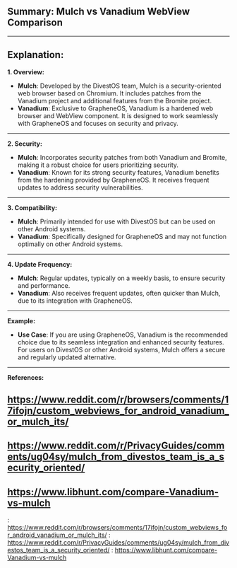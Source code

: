 ## Summary: Mulch vs Vanadium WebView Comparison
---
**Explanation:**
---
**1. Overview:**
- **Mulch**: Developed by the DivestOS team, Mulch is a security-oriented web browser based on Chromium. It includes patches from the Vanadium project and additional features from the Bromite project.
- **Vanadium**: Exclusive to GrapheneOS, Vanadium is a hardened web browser and WebView component. It is designed to work seamlessly with GrapheneOS and focuses on security and privacy.

---
**2. Security:**
- **Mulch**: Incorporates security patches from both Vanadium and Bromite, making it a robust choice for users prioritizing security.
- **Vanadium**: Known for its strong security features, Vanadium benefits from the hardening provided by GrapheneOS. It receives frequent updates to address security vulnerabilities.

---
**3. Compatibility:**
- **Mulch**: Primarily intended for use with DivestOS but can be used on other Android systems.
- **Vanadium**: Specifically designed for GrapheneOS and may not function optimally on other Android systems.

---
**4. Update Frequency:**
- **Mulch**: Regular updates, typically on a weekly basis, to ensure security and performance.
- **Vanadium**: Also receives frequent updates, often quicker than Mulch, due to its integration with GrapheneOS.

---
**Example:**
- **Use Case**: If you are using GrapheneOS, Vanadium is the recommended choice due to its seamless integration and enhanced security features. For users on DivestOS or other Android systems, Mulch offers a secure and regularly updated alternative.

---
**References:**
## https://www.reddit.com/r/browsers/comments/17ifojn/custom_webviews_for_android_vanadium_or_mulch_its/
## https://www.reddit.com/r/PrivacyGuides/comments/ug04sy/mulch_from_divestos_team_is_a_security_oriented/
## https://www.libhunt.com/compare-Vanadium-vs-mulch

: https://www.reddit.com/r/browsers/comments/17ifojn/custom_webviews_for_android_vanadium_or_mulch_its/
: https://www.reddit.com/r/PrivacyGuides/comments/ug04sy/mulch_from_divestos_team_is_a_security_oriented/
: https://www.libhunt.com/compare-Vanadium-vs-mulch